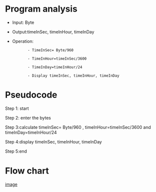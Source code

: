 # Program analysis

* Input: Byte 

* Output:timeInSec, timeInHour, timeInDay

* Operation:

             - TimeInSec= Byte/960

             - TimeInHour=timeInSec/3600
  
             - TimeInDay=timeInHour/24
 
             - Display timeInSec, timeInHour, timeInDay

# Pseudocode 

Step 1: start

Step 2: enter the bytes

Step 3:calculate timeInSec= Byte/960 , timeInHour=timeInSec/3600 and timeInDay=timeInHour/24

Step 4:display timeInSec, timeInHour, timeInDay

Step 5:end

# Flow chart

[image](https://github.com/SWEG-2015EC-Batch/Free-Thinkers/assets/149039271/f2d2f9db-80e4-4ddc-90fe-89b0cd9e5fbe)
